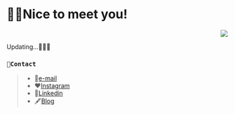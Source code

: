 # 👋🏼Nice to meet you!
<div align=right>
<a href="https://hits.seeyoufarm.com"><img src="https://hits.seeyoufarm.com/api/count/incr/badge.svg?url=https%3A%2F%2Fgithub.com%2FJinwangMok&count_bg=%2379C83D&title_bg=%23555555&icon=&icon_color=%23E7E7E7&title=hits&edge_flat=false"/></a>
</div>

Updating...👨🏻‍💻

<!--
### `🚀I am`
>🇰🇷**JinwangMok**
>- 🏛 in the 8th semester(undergraduated)
>- ⚙️ majoring in Artificial Intelligence
>- 🔎 undergraudate Researcher
>- 🤖 interested in Virtual Assistant, HCI, Multimodal Learning, Efficient ML, Generative Model, 3D Vision, NLP/NLI, HCI. etc.
>- 😎 MBIT: ENTJ
-->
<!--
### `📘Learning`
>- 🗣 C, <C++>, Java, Javascript, SQL, \<Python\>, Rust, LabVIEW
>- 🧱 Node.js, ReactJS, {Flask}, \<Pandas\>, \<Numpy\>, \<Matplotlib\>, \<Scikit-learn\>, \<OpenCV\>, \<Tensorflow\>, \<Pytorch\>, \<Huggingface\>, wandb
>
> {} : not yet
> 
> \<\> : mainly using


### `🚀Projects`
>- 🌱 
-->
### `📱Contact`
>- 📧[e-mail](jinwangmok@gmail.com "wlsdhkd8040@gmail.com")
>- ❤️[Instagram](https://www.instagram.com/jinwang_mok/ "@jinwang_mok")
>- 🔖[Linkedin](https://www.linkedin.com/in/jinwangMok1997 "@Jinwang Mok")
>- 🖋[Blog](https://www.jinwangmok.com "www.jinwangmok.com")
<!--
[![Anurag's GitHub stats](https://github-readme-stats.vercel.app/api?username=JinwangMok)](https://github.com/JinwangMok/github-readme-stats)
-->
